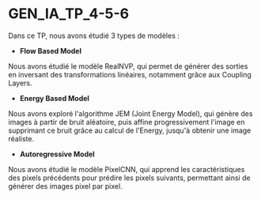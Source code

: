 # GEN_IA_TP_4-5-6

Dans ce TP, nous avons étudié 3 types de modèles :


 - **Flow Based Model**

Nous avons étudié le modèle RealNVP, qui permet de générer des sorties en inversant des transformations linéaires, notamment grâce aux Coupling Layers.


- **Energy Based Model**

Nous avons exploré l'algorithme JEM (Joint Energy Model), qui génère des images à partir de bruit aléatoire, puis affine progressivement l'image en supprimant ce bruit grâce au calcul de l'Energy, jusqu'à obtenir une image réaliste.

- **Autoregressive Model**

Nous avons étudié le modèle PixelCNN, qui apprend les caractéristiques des pixels précédents pour prédire les pixels suivants, permettant ainsi de générer des images pixel par pixel.